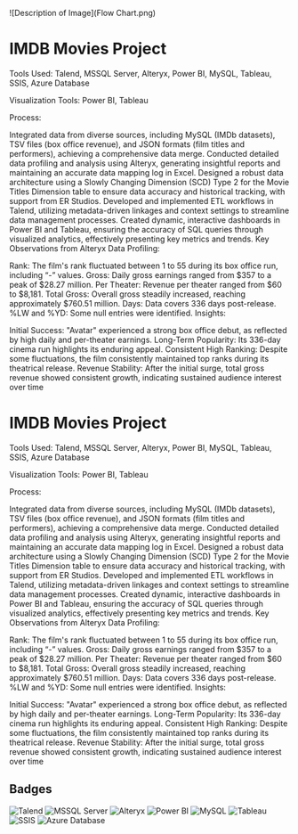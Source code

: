 ![Description of Image](Flow Chart.png)
# IMDB Movies Project


Tools Used: Talend, MSSQL Server, Alteryx, Power BI, MySQL, Tableau, SSIS, Azure Database

Visualization Tools: Power BI, Tableau

Process:

Integrated data from diverse sources, including MySQL (IMDb datasets), TSV files (box office revenue), and JSON formats (film titles and performers), achieving a comprehensive data merge.
Conducted detailed data profiling and analysis using Alteryx, generating insightful reports and maintaining an accurate data mapping log in Excel.
Designed a robust data architecture using a Slowly Changing Dimension (SCD) Type 2 for the Movie Titles Dimension table to ensure data accuracy and historical tracking, with support from ER Studios.
Developed and implemented ETL workflows in Talend, utilizing metadata-driven linkages and context settings to streamline data management processes.
Created dynamic, interactive dashboards in Power BI and Tableau, ensuring the accuracy of SQL queries through visualized analytics, effectively presenting key metrics and trends.
Key Observations from Alteryx Data Profiling:

Rank: The film's rank fluctuated between 1 to 55 during its box office run, including “-” values.
Gross: Daily gross earnings ranged from $357 to a peak of $28.27 million.
Per Theater: Revenue per theater ranged from $60 to $8,181.
Total Gross: Overall gross steadily increased, reaching approximately $760.51 million.
Days: Data covers 336 days post-release.
%LW and %YD: Some null entries were identified.
Insights:

Initial Success: "Avatar" experienced a strong box office debut, as reflected by high daily and per-theater earnings.
Long-Term Popularity: Its 336-day cinema run highlights its enduring appeal.
Consistent High Ranking: Despite some fluctuations, the film consistently maintained top ranks during its theatrical release.
Revenue Stability: After the initial surge, total gross revenue showed consistent growth, indicating sustained audience interest over time


# IMDB Movies Project


Tools Used: Talend, MSSQL Server, Alteryx, Power BI, MySQL, Tableau, SSIS, Azure Database

Visualization Tools: Power BI, Tableau

Process:

Integrated data from diverse sources, including MySQL (IMDb datasets), TSV files (box office revenue), and JSON formats (film titles and performers), achieving a comprehensive data merge.
Conducted detailed data profiling and analysis using Alteryx, generating insightful reports and maintaining an accurate data mapping log in Excel.
Designed a robust data architecture using a Slowly Changing Dimension (SCD) Type 2 for the Movie Titles Dimension table to ensure data accuracy and historical tracking, with support from ER Studios.
Developed and implemented ETL workflows in Talend, utilizing metadata-driven linkages and context settings to streamline data management processes.
Created dynamic, interactive dashboards in Power BI and Tableau, ensuring the accuracy of SQL queries through visualized analytics, effectively presenting key metrics and trends.
Key Observations from Alteryx Data Profiling:

Rank: The film's rank fluctuated between 1 to 55 during its box office run, including “-” values.
Gross: Daily gross earnings ranged from $357 to a peak of $28.27 million.
Per Theater: Revenue per theater ranged from $60 to $8,181.
Total Gross: Overall gross steadily increased, reaching approximately $760.51 million.
Days: Data covers 336 days post-release.
%LW and %YD: Some null entries were identified.
Insights:

Initial Success: "Avatar" experienced a strong box office debut, as reflected by high daily and per-theater earnings.
Long-Term Popularity: Its 336-day cinema run highlights its enduring appeal.
Consistent High Ranking: Despite some fluctuations, the film consistently maintained top ranks during its theatrical release.
Revenue Stability: After the initial surge, total gross revenue showed consistent growth, indicating sustained audience interest over time


## Badges



![Talend](https://img.shields.io/badge/Talend-323330?logo=Talend&logoColor=FFFFFF)
![MSSQL Server](https://img.shields.io/badge/Microsoft%20SQL%20Server-CC2927?logo=microsoft%20sql%20server&logoColor=white)
![Alteryx](https://img.shields.io/badge/Alteryx-276DC3?logo=alteryx&logoColor=white)
![Power BI](https://img.shields.io/badge/Power%20BI-F2C811?logo=power%20bi&logoColor=black)
![MySQL](https://img.shields.io/badge/MySQL-4479A1?logo=mysql&logoColor=white)
![Tableau](https://img.shields.io/badge/Tableau-E97627?logo=tableau&logoColor=white)
![SSIS](https://img.shields.io/badge/SSIS-6D4A9B?logo=microsoft&logoColor=white)
![Azure Database](https://img.shields.io/badge/Azure%20Database-0089D6?logo=microsoft-azure&logoColor=white)







